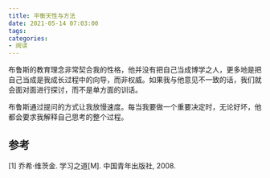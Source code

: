 ```yaml
---
title: 平衡天性与方法
date: 2021-05-14 07:03:00
tags:
categories:
- 阅读
---
```



布鲁斯的教育理念非常契合我的性格，他并没有把自己当成博学之人，更多地是把自己当成是我成长过程中的向导，而非权威。如果我与他意见不一致的话，我们就会面对面进行探讨，而不是单方面的训话。

布鲁斯通过提问的方式让我放慢速度。每当我要做一个重要决定时，无论好坏，他都会要求我解释自己思考的整个过程。


## 参考
[1] 乔希·维茨金. 学习之道[M]. 中国青年出版社, 2008.